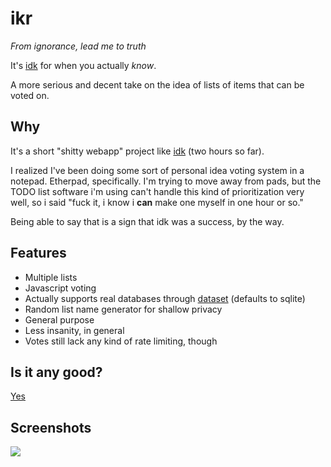 # ikr

*From ignorance, lead me to truth*

It's [idk][] for when you actually *know*.

A more serious and decent take on the idea of lists of items that can be voted on.

## Why

It's a short "shitty webapp" project like [idk][] (two hours so far).

I realized I've been doing some sort of personal idea voting system in a
notepad. Etherpad, specifically. I'm trying to move away from pads, but the
TODO list software i'm using can't handle this kind of prioritization very
well, so i said "fuck it, i know i **can** make one myself in one hour or so."

Being able to say that is a sign that idk was a success, by the way.

## Features

 * Multiple lists
 * Javascript voting
 * Actually supports real databases through [dataset][] (defaults to sqlite)
 * Random list name generator for shallow privacy
 * General purpose
 * Less insanity, in general
 * Votes still lack any kind of rate limiting, though

## Is it any good?

[Yes][yes]

[yes]: https://news.ycombinator.com/item?id=3067434

## Screenshots

![](http://dump.dequis.org/jjhu9.png)

[idk]: http://github.com/dequis/idk
[dataset]: http://dataset.readthedocs.org/
